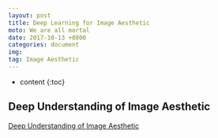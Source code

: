 ```yaml
---
layout: post
title: Deep Learning for Image Aesthetic
moto: We are all mortal
date: 2017-10-13 +0800
categories: document
img: 
tag: Image Aesthetic
---
```


* content
{:toc}

## Deep Understanding of Image Aesthetic
[Deep Understanding of Image Aesthetic](http://www.ics.uci.edu/~skong2/aesthetics.html)


